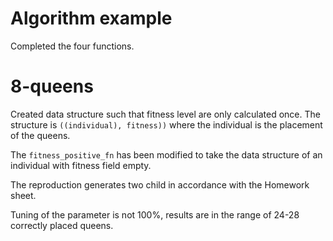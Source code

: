 # Algorithm example

Completed the four functions.


# 8-queens

Created data structure such that fitness level are only calculated once. The
structure is `((individual), fitness))` where the individual is the placement of
the queens.

The `fitness_positive_fn` has been modified to take the data structure of an
individual with fitness field empty.

The reproduction generates two child in accordance with the Homework sheet.

Tuning of the parameter is not 100%, results are in the range of 24-28 correctly
placed queens.
